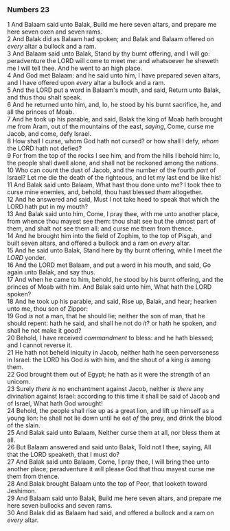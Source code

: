 ### Numbers 23

1 And Balaam said unto Balak, Build me here seven altars, and prepare me here seven oxen and seven rams.  
2 And Balak did as Balaam had spoken; and Balak and Balaam offered on *every* altar a bullock and a ram.  
3 And Balaam said unto Balak, Stand by thy burnt offering, and I will go: peradventure the LORD will come to meet me: and whatsoever he sheweth me I will tell thee. And he went to an high place.  
4 And God met Balaam: and he said unto him, I have prepared seven altars, and I have offered upon *every* altar a bullock and a ram.  
5 And the LORD put a word in Balaam's mouth, and said, Return unto Balak, and thus thou shalt speak.  
6 And he returned unto him, and, lo, he stood by his burnt sacrifice, he, and all the princes of Moab.  
7 And he took up his parable, and said, Balak the king of Moab hath brought me from Aram, out of the mountains of the east, *saying*, Come, curse me Jacob, and come, defy Israel.  
8 How shall I curse, whom God hath not cursed? or how shall I defy, *whom* the LORD hath not defied?  
9 For from the top of the rocks I see him, and from the hills I behold him: lo, the people shall dwell alone, and shall not be reckoned among the nations.  
10 Who can count the dust of Jacob, and the number of the fourth *part* of Israel? Let me die the death of the righteous, and let my last end be like his!  
11 And Balak said unto Balaam, What hast thou done unto me? I took thee to curse mine enemies, and, behold, thou hast blessed *them* altogether.  
12 And he answered and said, Must I not take heed to speak that which the LORD hath put in my mouth?  
13 And Balak said unto him, Come, I pray thee, with me unto another place, from whence thou mayest see them: thou shalt see but the utmost part of them, and shalt not see them all: and curse me them from thence.  
14 And he brought him into the field of Zophim, to the top of Pisgah, and built seven altars, and offered a bullock and a ram on *every* altar.  
15 And he said unto Balak, Stand here by thy burnt offering, while I meet *the LORD* yonder.  
16 And the LORD met Balaam, and put a word in his mouth, and said, Go again unto Balak, and say thus.  
17 And when he came to him, behold, he stood by his burnt offering, and the princes of Moab with him. And Balak said unto him, What hath the LORD spoken?  
18 And he took up his parable, and said, Rise up, Balak, and hear; hearken unto me, thou son of Zippor:  
19 God *is* not a man, that he should lie; neither the son of man, that he should repent: hath he said, and shall he not do *it*? or hath he spoken, and shall he not make it good?  
20 Behold, I have received *commandment* to bless: and he hath blessed; and I cannot reverse it.  
21 He hath not beheld iniquity in Jacob, neither hath he seen perverseness in Israel: the LORD his God *is* with him, and the shout of a king *is* among them.  
22 God brought them out of Egypt; he hath as it were the strength of an unicorn.  
23 Surely *there is* no enchantment against Jacob, neither *is there* any divination against Israel: according to this time it shall be said of Jacob and of Israel, What hath God wrought!  
24 Behold, the people shall rise up as a great lion, and lift up himself as a young lion: he shall not lie down until he eat *of* the prey, and drink the blood of the slain.  
25 And Balak said unto Balaam, Neither curse them at all, nor bless them at all.  
26 But Balaam answered and said unto Balak, Told not I thee, saying, All that the LORD speaketh, that I must do?  
27 And Balak said unto Balaam, Come, I pray thee, I will bring thee unto another place; peradventure it will please God that thou mayest curse me them from thence.  
28 And Balak brought Balaam unto the top of Peor, that looketh toward Jeshimon.  
29 And Balaam said unto Balak, Build me here seven altars, and prepare me here seven bullocks and seven rams.  
30 And Balak did as Balaam had said, and offered a bullock and a ram on *every* altar.  
